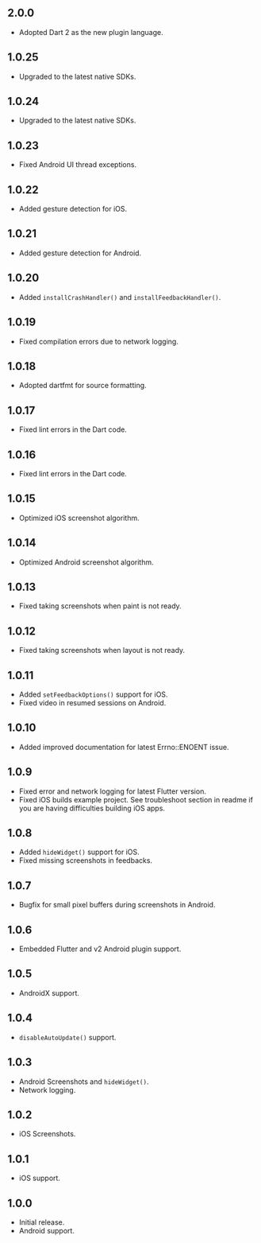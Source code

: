 ## 2.0.0
* Adopted Dart 2 as the new plugin language. 

## 1.0.25
* Upgraded to the latest native SDKs.

## 1.0.24
* Upgraded to the latest native SDKs.

## 1.0.23
* Fixed Android UI thread exceptions.

## 1.0.22
* Added gesture detection for iOS.

## 1.0.21
* Added gesture detection for Android.

## 1.0.20
* Added `installCrashHandler()` and `installFeedbackHandler()`.

## 1.0.19
* Fixed compilation errors due to network logging.

## 1.0.18
* Adopted dartfmt for source formatting.

## 1.0.17
* Fixed lint errors in the Dart code.

## 1.0.16
* Fixed lint errors in the Dart code.

## 1.0.15
* Optimized iOS screenshot algorithm.

## 1.0.14
* Optimized Android screenshot algorithm.

## 1.0.13
* Fixed taking screenshots when paint is not ready.

## 1.0.12
* Fixed taking screenshots when layout is not ready.

## 1.0.11
* Added `setFeedbackOptions()` support for iOS.
* Fixed video in resumed sessions on Android.

## 1.0.10
* Added improved documentation for latest Errno::ENOENT issue.

## 1.0.9
* Fixed error and network logging for latest Flutter version.
* Fixed iOS builds example project. See troubleshoot section in readme if you are having difficulties building iOS apps.

## 1.0.8
* Added `hideWidget()` support for iOS.
* Fixed missing screenshots in feedbacks.

## 1.0.7
* Bugfix for small pixel buffers during screenshots in Android.

## 1.0.6
* Embedded Flutter and v2 Android plugin support.

## 1.0.5
* AndroidX support.

## 1.0.4
* `disableAutoUpdate()` support.

## 1.0.3
* Android Screenshots and `hideWidget()`.
* Network logging.

## 1.0.2
* iOS Screenshots.

## 1.0.1
* iOS support.

## 1.0.0
* Initial release.
* Android support.
